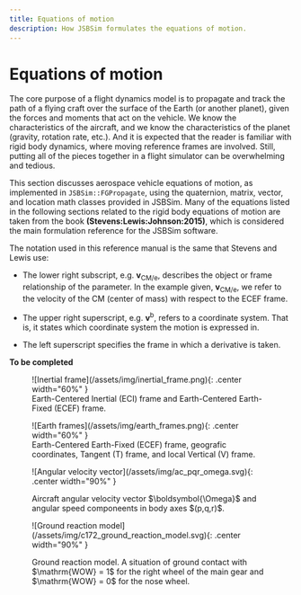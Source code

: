 ```yaml
---
title: Equations of motion
description: How JSBSim formulates the equations of motion.
---
```


# Equations of motion

The core purpose of a flight dynamics model is to propagate and track the path of a flying craft over the surface of the Earth (or another planet), given the forces and moments that act on the vehicle. We know the characteristics of the aircraft, and we know the characteristics of the planet (gravity, rotation rate, etc.). And it is expected that the reader is familiar with rigid body dynamics, where moving reference frames are involved. Still, putting all of the pieces together in a flight
simulator can be overwhelming and tedious.

This section discusses aerospace vehicle equations of motion, as implemented in `JSBSim::FGPropagate`, using the quaternion, matrix, vector, and location math classes provided in JSBSim. Many of the equations listed in the following sections related to the rigid body equations of motion are taken from the book **(Stevens:Lewis:Johnson:2015)**, which is considered the main formulation reference for the JSBSim software.

The notation used in this reference manual is the same that Stevens and Lewis use:

- The lower right subscript, e.g. $\boldsymbol{v}_\mathrm{CM/e}$, describes the object or frame relationship of the parameter.
  In the example given, $\boldsymbol{v}_\mathrm{CM/e}$, we refer to the velocity of the CM (center of mass) with respect to the ECEF frame.

- The upper right superscript, e.g. $\boldsymbol{v}^\mathrm{b}$, refers to a coordinate system.
  That is, it states which coordinate system the motion is expressed in.

- The left superscript specifies the frame in which a derivative is taken.

**To be completed**

<figure markdown>
  ![Inertial frame](/assets/img/inertial_frame.png){: .center width="60%" }
  <figcaption>
    Earth-Centered Inertial (ECI) frame and Earth-Centered Earth-Fixed (ECEF) frame.
  </figcaption>
</figure>

<figure markdown>
  ![Earth frames](/assets/img/earth_frames.png){: .center width="60%" }
  <figcaption>
    Earth-Centered Earth-Fixed (ECEF) frame, geografic coordinates, Tangent (T) frame, and local Vertical (V) frame.
  </figcaption>
</figure>

<figure markdown>
  ![Angular velocity vector](/assets/img/ac_pqr_omega.svg){: .center width="90%" }
  <p markdown="span">
    Aircraft angular velocity vector $\boldsymbol{\Omega}$ and angular speed componeents in body axes $(p,q,r)$.
  </p>
</figure>

<figure markdown>
  ![Ground reaction model](/assets/img/c172_ground_reaction_model.svg){: .center width="90%" }
  <p markdown="span">
    Ground reaction model. A situation of ground contact with $\mathrm{WOW} = 1$ for the right wheel of the main gear and $\mathrm{WOW} = 0$ for the nose wheel.
  </p>
</figure>

